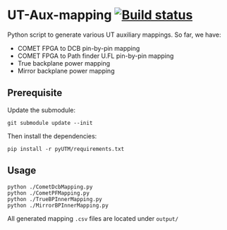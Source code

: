 # UT-Aux-mapping [![Build status](https://travis-ci.com/umd-lhcb/UT-Aux-mapping.svg?master)](https://travis-ci.com/umd-lhcb/UT-Aux-mapping)
Python script to generate various UT auxiliary mappings. So far, we have:

* COMET FPGA to DCB pin-by-pin mapping
* COMET FPGA to Path finder U.FL pin-by-pin mapping
* True backplane power mapping
* Mirror backplane power mapping


## Prerequisite
Update the submodule:
```
git submodule update --init
```

Then install the dependencies:
```
pip install -r pyUTM/requirements.txt
```


## Usage
```
python ./CometDcbMapping.py
python ./CometPFMapping.py
python ./TrueBPInnerMapping.py
python ./MirrorBPInnerMapping.py
```

All generated mapping `.csv` files are located under `output/`
